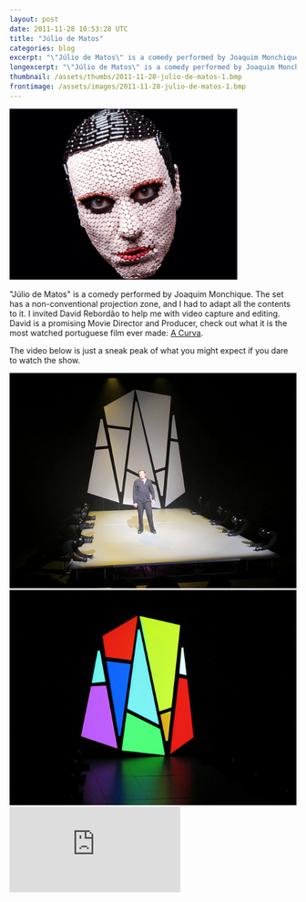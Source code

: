```yaml
---
layout: post
date: 2011-11-28 10:53:28 UTC
title: "Júlio de Matos"
categories: blog
excerpt: "\"Júlio de Matos\" is a comedy performed by Joaquim Monchique. The set has a non-conventional projection zone, and I had to adapt all the contents to it. I invited David Rebordão to help me with video capture and editing. David is a promising Movie Director and Producer, check out what it is the most watched portuguese film ever made: A Curva."
longexcerpt: "\"Júlio de Matos\" is a comedy performed by Joaquim Monchique. The set has a non-conventional projection zone, and I had to adapt all the contents to it. I invited David Rebordão to help me with video capture and editing. David is a promising Movie Director and Producer, check out what it is the most watched portuguese film ever made: A Curva.The video below is just a sneak peak of what you might expect if you dare to watch the show."
thumbnail: /assets/thumbs/2011-11-28-julio-de-matos-1.bmp
frontimage: /assets/images/2011-11-28-julio-de-matos-1.bmp
---
```


<img class="postimage" src="/assets/images/2011-11-28-julio-de-matos-1.jpg"/>

"Júlio de Matos" is a comedy performed by Joaquim Monchique. The set has a non-conventional projection zone, and I had to adapt all the contents to it. I invited David Rebordão to help me with video capture and editing. David is a promising Movie Director and Producer, check out what it is the most watched portuguese film ever made: <a href="http://acurva.net">A Curva</a>.

The video below is just a sneak peak of what you might expect if you dare to watch the show.

<img class="postimage" src="/assets/images/2011-11-28-julio-de-matos-2.jpg"/>

<img class="postimage" src="/assets/images/2011-11-28-julio-de-matos-3.jpg"/>

<div class="video-container"><iframe src="http://player.vimeo.com/video/32774633?title=0&amp;byline=0&amp;portrait=0" frameborder="0" allowfullscreen></iframe></div>